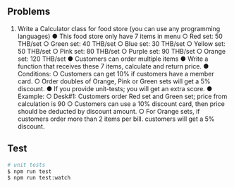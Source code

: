 ## Problems

1) Write a Calculator class for food store (you can use any programming languages)
  ● This food store only have 7 items in menu
    ○ Red set: 50 THB/set
    ○ Green set: 40 THB/set 
    ○ Blue set: 30 THB/set
    ○ Yellow set: 50 THB/set
    ○ Pink set: 80 THB/set 
    ○ Purple set: 90 THB/set
    ○ Orange set: 120 THB/set
  ● Customers can order multiple items
  ● Write a function that receives these 7 items, calculate and return price.
  ● Conditions:
    ○ Customers can get 10% if customers have a member card.
    ○ Order doubles of Orange, Pink or Green sets will get a 5% discount.
  ● If you provide unit-tests; you will get an extra score.
  ● Example:
    ○ Desk#1: Customers order Red set and Green set; price from calculation is 90
    ○ Customers can use a 10% discount card, then price should be deducted by discount amount.
    ○ For Orange sets, if customers order more than 2 items per bill. customers will get a 5% discount.

## Test

```bash
# unit tests
$ npm run test
$ npm run test:watch
```
